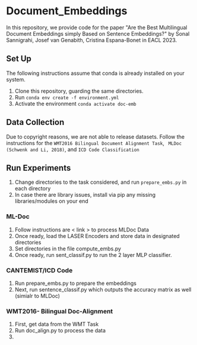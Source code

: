 # Document_Embeddings

In this repository, we provide code for the paper "Are the Best Multilingual Document Embeddings simply Based on Sentence Embeddings?" by Sonal Sannigrahi, Josef van Genabith, Cristina Espana-Bonet in EACL 2023.

## Set Up

The following instructions assume that conda is already installed on your system.

1. Clone this repository, guarding the same directories.
2. Run `conda env create -f environment.yml`
3. Activate the environment `conda activate doc-emb`

## Data Collection 

Due to copyright reasons, we are not able to release datasets. Follow the instructions for the `WMT2016 Bilingual Document Alignment Task`, ` MLDoc (Schwenk and Li, 2018)`, and `ICD Code Classification`

## Run Experiments 

1. Change directories to the task considered, and run `prepare_embs.py` in each directory
2. In case there are library issues, install via pip any missing libraries/modules on your end

### ML-Doc

1. Follow instructions are < link > to process MLDoc Data
2. Once ready, load the LASER Encoders and store data in designated directories 
3. Set directories in the file compute_embs.py
4. Once ready, run sent_classif.py to run the 2 layer MLP classifier. 

### CANTEMIST/ICD Code

1. Run prepare_embs.py to prepare the embeddings 
2. Next, run sentence_classif.py which outputs the accuracy matrix as well (simialr to MLDoc)


### WMT2016- Bilingual Doc-Alignment 

1. First, get data from the WMT Task 
2. Run doc_align.py to process the data 
3. 
